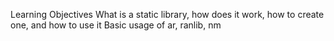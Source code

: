 Learning Objectives
What is a static library, how does it work, how to create one, and how to use it
Basic usage of ar, ranlib, nm
